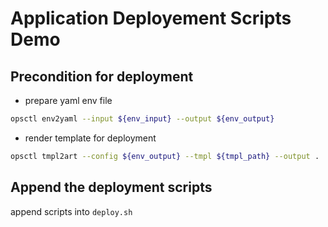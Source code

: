 # Application Deployement Scripts Demo

## Precondition for deployment

- prepare yaml env file

```bash
opsctl env2yaml --input ${env_input} --output ${env_output}
```

- render template for deployment

```bash
opsctl tmpl2art --config ${env_output} --tmpl ${tmpl_path} --output .
```

## Append the deployment scripts

append scripts into `deploy.sh`
